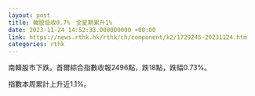 ```yaml
---
layout: post
title: 韓股低收0.7%　全星期累升1%
date: 2023-11-24 14:52:33.000000000 +08:00
link: https://news.rthk.hk/rthk/ch/component/k2/1729245-20231124.htm
categories: rthk
---
```


南韓股市下跌。首爾綜合指數收報2496點，跌18點，跌幅0.73%。

指數本周累計上升近1.1%。
